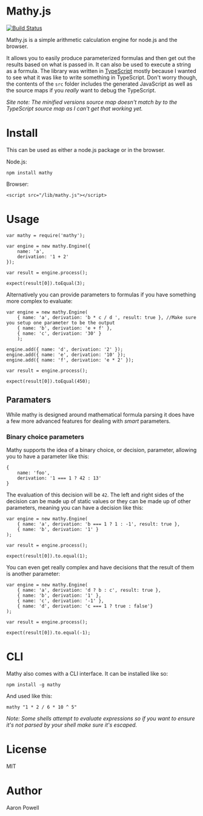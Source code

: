 # Mathy.js

[![Build Status](https://travis-ci.org/aaronpowell/mathy.js.png)](https://travis-ci.org/aaronpowell/mathy.js)

Mathy.js is a simple arithmetic calculation engine for node.js and the browser.

It allows you to easily produce parameterized formulas and then get out the results based on what is passed in. It can also be used to execute a string as a formula. The library was written in [TypeScript](http://www.typescriptlang.org) mostly because I wanted to see what it was like to write something in TypeScript. Don't worry though, the contents of the `src` folder includes the generated JavaScript as well as the source maps if you _really_ want to debug the TypeScript.

_Site note: The minified versions source map doesn't match by to the TypeScript source map as I can't get that working yet._

# Install

This can be used as either a node.js package or in the browser.

Node.js:
    
    npm install mathy

Browser:

    <script src="/lib/mathy.js"></script>

# Usage

    var mathy = require('mathy');
    
    var engine = new mathy.Engine({
        name: 'a',
        derivation: '1 + 2'
    });
    
    var result = engine.process();
    
    expect(result[0]).toEqual(3);

Alternatively you can provide parameters to formulas if you have something more complex to evaluate:

    var engine = new mathy.Engine(
        { name: 'a', derivation: 'b * c / d ', result: true }, //Make sure you setup one parameter to be the output
        { name: 'b', derivation: 'e + f' },
        { name: 'c', derivation: '30' }
        );

    engine.add({ name: 'd', derivation: '2' });
    engine.add({ name: 'e', derivation: '10' });
    engine.add({ name: 'f', derivation: 'e * 2' });

    var result = engine.process();

    expect(result[0]).toEqual(450);

## Paramaters

While mathy is designed around mathematical formula parsing it does have a few more advanced features for dealing with _smart_ parameters.

### Binary choice parameters

Mathy supports the idea of a binary choice, or decision, parameter, allowing you to have a parameter like this:

    {
        name: 'foo',
        derivation: '1 === 1 ? 42 : 13'
    }

The evaluation of this decision will be `42`. The left and right sides of the decision can be made up of static values or they can be made up of other parameters, meaning you can have a decision like this:

    var engine = new mathy.Engine(
        { name: 'a', derivation: 'b === 1 ? 1 : -1', result: true },
        { name: 'b', derivation: '1' }
    );

    var result = engine.process();

    expect(result[0]).to.equal(1);

You can even get really complex and have decisions that the result of them is another parameter:

    var engine = new mathy.Engine(
        { name: 'a', derivation: 'd ? b : c', result: true },
        { name: 'b', derivation: '1' },
        { name: 'c', derivation: '-1' },
        { name: 'd', derivation: 'c === 1 ? true : false'}
    );

    var result = engine.process();

    expect(result[0]).to.equal(-1);

# CLI

Mathy also comes with a CLI interface. It can be installed like so:

    npm install -g mathy

And used like this:

    mathy "1 * 2 / 6 * 10 ^ 5"

_Note: Some shells attempt to evaluate expressions so if you want to ensure it's not parsed by your shell make sure it's escaped._

# License

MIT

# Author

Aaron Powell
